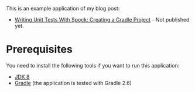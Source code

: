 This is an example application of my blog post:

* [Writing Unit Tests With Spock: Creating a Gradle Project]() - Not published yet.

Prerequisites
=============

You need to install the following tools if you want to run this application:

* [JDK 8](http://www.oracle.com/technetwork/java/javase/downloads/jdk8-downloads-2133151.html)
* [Gradle](https://gradle.org/) (the application is tested with Gradle 2.6)
